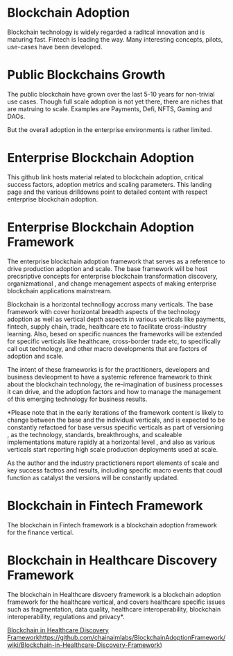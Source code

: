 # Blockchain Adoption

Blockchain technology is widely regarded a raditcal innovation and is maturing fast. Fintech is leading the way. Many interesting concepts, pilots, use-cases have been developed. 

# Public Blockchains Growth

The public blockchain have grown over the last 5-10 years for non-trivial use cases. Though full scale adoption is not yet there, there are niches that are matruing to scale. 
Examples are Payments, Defi, NFTS, Gaming and DAOs. 

But the overall adoption in the enterprise environments is rather limited. 

# Enterprise Blockchain Adoption 

This github link hosts material related to blockchain adoption, critical success factors, adoption metrics and scaling parameters. This landing page and the various drilldowns point to detailed 
content with respect enterprise blockchain adoption.

# Enterprise Blockchain Adoption Framework 

The enterprise blockchain adoption framework that serves as a reference to drive production adoption and scale. The base framework will be host precsriptive concepts for enterprise blockchain
transformation discovery, organizmational , and change menagement aspects of making enterprise blockchain applications mainstream.

Blockchain is a horizontal technollogy accross many verticals. The base framework with cover horizontal breadth aspects of the technology adoption as well as vertical depth aspects in various
verticals like payments, fintech, supply chain, trade, healthcare etc to facilitate cross-industry learning. Also, besed on specific nuances  the frameworks will be extended for specific 
verticals like healthcare, cross-border trade etc, to specifically call out technology, and other macro developments that are factors of adoption and scale. 

The intent of these frameworks is for the practitioners, developers and business devleopment to have a systemic reference framework to think about the blockchain technology, the
re-imagination of business processes it can drive, and the adoption factors and how to manage the management of this emerging technology for business results.

*Please note that in the early iterations of the framework content is likely to change between the base and the individual verticals, and is expected to be constantly refactoed for base 
versus specific verticals  as part of versioning , as the technology, standards, breakthroughs, and scaleable implementations mature rapidly at a horizontal level , and also as various
verticals start reporting high scale production deployments used at scale.

As the author and the industry practictioners report elements of scale and key success factros and results, including specific macro events that coudl function as catalyst the versions
will be constantly updated.

# Blockchain in Fintech Framework

The blockchain in Fintech framework is a blockchain adoption framework for the finance vertical.

# Blockchain in Healthcare Discovery Framework

The blockchain in Healthcare disvoery framework is a blockchain adoption framework for the healthcare vertical, and covers healthcare specific issues such as fragmentation, data quality,
healthcare interoperability, blockchain interoperability, regulations and privacy*.

[Blockchain in Healthcare Discovery Framework](https://github.com/chainaimlabs/BlockchainAdoptionFramework/wiki/Blockchain-in-Healthcare-Discovery-Framework)https://github.com/chainaimlabs/BlockchainAdoptionFramework/wiki/Blockchain-in-Healthcare-Discovery-Framework)











